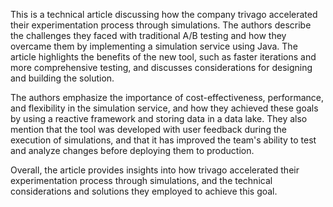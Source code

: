 
This is a technical article discussing how the company trivago accelerated their experimentation process through simulations. The authors describe the challenges they faced with traditional A/B testing and how they overcame them by implementing a simulation service using Java. The article highlights the benefits of the new tool, such as faster iterations and more comprehensive testing, and discusses considerations for designing and building the solution.

The authors emphasize the importance of cost-effectiveness, performance, and flexibility in the simulation service, and how they achieved these goals by using a reactive framework and storing data in a data lake. They also mention that the tool was developed with user feedback during the execution of simulations, and that it has improved the team's ability to test and analyze changes before deploying them to production.

Overall, the article provides insights into how trivago accelerated their experimentation process through simulations, and the technical considerations and solutions they employed to achieve this goal.